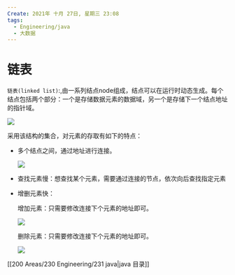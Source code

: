 ```yaml
---
Create: 2021年 十月 27日, 星期三 23:08
tags: 
  - Engineering/java
  - 大数据
---
```

# 链表

`链表(linked list)`:,由一系列结点node组成，结点可以在运行时动态生成。每个结点包括两个部分：一个是存储数据元素的数据域，另一个是存储下一个结点地址的指针域。

![](https://images-1257755739.cos.ap-guangzhou.myqcloud.com/hexo/posts/java-data-structure/%E5%8D%95%E9%93%BE%E8%A1%A8%E7%BB%93%E6%9E%84%E7%89%B9%E7%82%B9.png)

采用该结构的集合，对元素的存取有如下的特点：

-   多个结点之间，通过地址进行连接。
    
    ![](https://images-1257755739.cos.ap-guangzhou.myqcloud.com/hexo/posts/java-data-structure/%E5%8D%95%E9%93%BE%E8%A1%A8%E7%BB%93%E6%9E%84.png)
    
-   查找元素慢：想查找某个元素，需要通过连接的节点，依次向后查找指定元素
    
-   增删元素快：
    
    增加元素：只需要修改连接下个元素的地址即可。
    
    ![](https://images-1257755739.cos.ap-guangzhou.myqcloud.com/hexo/posts/java-data-structure/%E5%A2%9E%E5%8A%A0%E7%BB%93%E7%82%B9.png)
    
    删除元素：只需要修改连接下个元素的地址即可。
    
    ![](https://images-1257755739.cos.ap-guangzhou.myqcloud.com/hexo/posts/java-data-structure/%E5%88%A0%E9%99%A4%E7%BB%93%E7%82%B9.bmp)


[[200 Areas/230 Engineering/231 java|java 目录]]


